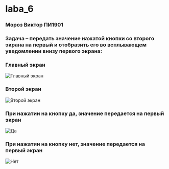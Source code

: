 # laba_6
### Мороз Виктор ПИ1901
### Задача – передать значение нажатой кнопки со второго экрана на первый и отобразить его во всплывающем уведомлении внизу первого экрана:
### Главный экран
![Главный экран](https://sun9-69.userapi.com/s/v1/ig2/j8EGocYtwyHgyZtB7yLYIhMHtnZOBMoWIbl1B51LY7QCnTHdu6g9_m_i6s98kMVlwMcdg56jRdEKf8hByGcnuSco.jpg?size=292x614&quality=96&type=album)

### Второй экран
![Второй экран](https://sun1-14.userapi.com/s/v1/ig2/TImgqYJ5cahZSB99IEjGKb-lNPtM96SqYYX_yLff06G7bq9ICLKVMFMVQcEN1ZEkVu4X2jAfNJTjNtoLy4RPGtNT.jpg?size=295x620&quality=96&type=album)
### При нажатии на кнопку да, значение передается на первый экран
![Да](https://sun9-27.userapi.com/s/v1/ig2/vbkeHgHHvrlFx6Sv064Zu798ntAnMAZ4SG5v6ylRJY-HYy-rUWIRQG-kqMgkAzDVkWJN4LprOx7Fy86KmVbvhzX6.jpg?size=296x611&quality=96&type=album)
### При нажатии на кнопку нет, значение передается на первый экран
![Нет](https://sun9-88.userapi.com/s/v1/ig2/snUeG66EhSz1dYCCfSAUHF7UMJuhPOQd7-6kiOvTfSCs14qp1VQ2LXfJwu2KdNXxHTtFFvtmW5EvFHXdhAoHG5rE.jpg?size=294x615&quality=96&type=album)

